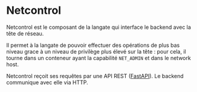 # Netcontrol

Netcontrol est le composant de la langate qui interface le backend avec la tête de réseau.

Il permet à la langate de pouvoir effectuer des opérations de plus bas niveau grace à un niveau de privilège plus élevé sur la tête : pour cela, il tourne dans un conteneur ayant la capabilité `NET_ADMIN` et dans le network host.

Netcontrol reçoit ses requêtes par une API REST ([FastAPI](https://fastapi.tiangolo.com/)). Le backend communique avec elle via HTTP.
